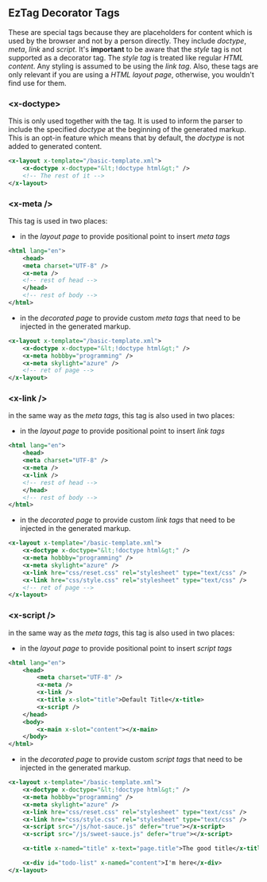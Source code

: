 ## EzTag Decorator Tags

These are special tags because they are placeholders for content which is used by the browser and not by a person
directly.
They include _doctype_, _meta_, _link_ and _script_. It's __important__ to be aware that the _style_ tag is not
supported
as a decorator tag. The _style tag_ is treated like regular _HTML content_. Any styling is assumed to be using the _link
tag_.
Also, these tags are only relevant if you are using a _HTML layout page_, otherwise, you wouldn't find use for them.

### &lt;x-doctype&gt;

This is only used together with the __<x-layout>__ tag. It is used to inform the parser to include the specified
_doctype_
at the beginning of the generated markup. This is an opt-in feature which means that by default, the _doctype_ is not
added
to generated content.

```xml
<x-layout x-template="/basic-template.xml">
    <x-doctype x-doctype="&lt;!doctype html&gt;" />
    <!-- The rest of it -->
</x-layout>
```

### &lt;x-meta /&gt;

This tag is used in two places:

- in the _layout page_ to provide positional point to insert _meta tags_

```xml
<html lang="en">
    <head>
    <meta charset="UTF-8" />
    <x-meta />
    <!-- rest of head -->
    </head>
    <!-- rest of body -->
</html>
```

- in the _decorated page_ to provide custom _meta tags_ that need to be injected in the generated markup.

```xml
<x-layout x-template="/basic-template.xml">
    <x-doctype x-doctype="&lt;!doctype html&gt;" />
    <x-meta hobbby="programming" />
    <x-meta skylight="azure" />
    <!-- ret of page -->
</x-layout>
```

### &lt;x-link /&gt;

in the same way as the _meta tags_, this tag is also used in two places:

- in the _layout page_ to provide positional point to insert _link tags_

```xml
<html lang="en">
    <head>
    <meta charset="UTF-8" />
    <x-meta />
    <x-link />
    <!-- rest of head -->
    </head>
    <!-- rest of body -->
</html>
```

- in the _decorated page_ to provide custom _link tags_ that need to be injected in the generated markup.

```xml
<x-layout x-template="/basic-template.xml">
    <x-doctype x-doctype="&lt;!doctype html&gt;" />
    <x-meta hobbby="programming" />
    <x-meta skylight="azure" />
    <x-link hre="css/reset.css" rel="stylesheet" type="text/css" />
    <x-link hre="css/style.css" rel="stylesheet" type="text/css" />
    <!-- ret of page -->
</x-layout>
```

### &lt;x-script /&gt;

in the same way as the _meta tags_, this tag is also used in two places:

- in the _layout page_ to provide positional point to insert _script tags_

```xml
<html lang="en">
    <head>
        <meta charset="UTF-8" />
        <x-meta />
        <x-link />
        <x-title x-slot="title">Default Title</x-title>
        <x-script />
    </head>
    <body>
        <x-main x-slot="content"></x-main>
    </body>
</html>
```

- in the _decorated page_ to provide custom _script tags_ that need to be injected in the generated markup.

```xml
<x-layout x-template="/basic-template.xml">
    <x-doctype x-doctype="&lt;!doctype html&gt;" />
    <x-meta hobbby="programming" />
    <x-meta skylight="azure" />
    <x-link hre="css/reset.css" rel="stylesheet" type="text/css" />
    <x-link hre="css/style.css" rel="stylesheet" type="text/css" />
    <x-script src="/js/hot-sauce.js" defer="true"></x-script>
    <x-script src="/js/sweet-sauce.js" defer="true"></x-script>

    <x-title x-named="title" x-text="page.title">The good title</x-title>

    <x-div id="todo-list" x-named="content">I'm here</x-div>
</x-layout>
```


